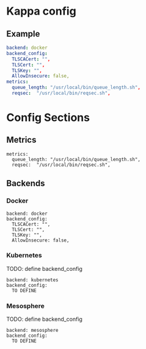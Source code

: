 # Kappa config

## Example

```yaml
backend: docker
backend_config:
  TLSCACert: "",
  TLSCert: "",
  TLSKey: "",
  AllowInsecure: false,
metrics:
  queue_length: "/usr/local/bin/queue_length.sh",
  reqsec:  "/usr/local/bin/reqsec.sh",
```

# Config Sections


## Metrics

```
metrics:
  queue_length: "/usr/local/bin/queue_length.sh",
  reqsec:  "/usr/local/bin/reqsec.sh",
```

## Backends

### Docker

```
backend: docker
backend_config:
  TLSCACert: "",
  TLSCert: "",
  TLSKey: "",
  AllowInsecure: false,
```

### Kubernetes

TODO: define backend_config

```
backend: kubernetes
backend_config:
  TO DEFINE
```


### Mesosphere

TODO: define backend_config

```
backend: mesosphere
backend_config:
  TO DEFINE
```


